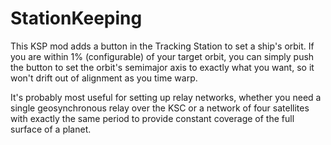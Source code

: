 # StationKeeping

This KSP mod adds a button in the Tracking Station to set a ship's orbit.  If you are within 1% (configurable) of your target orbit, 
you can simply push the button to set the orbit's semimajor axis to exactly what you want, so it won't drift out of alignment as you time warp.

It's probably most useful for setting up relay networks, whether you need a single geosynchronous relay over the KSC or a network 
of four satellites with exactly the same period to provide constant coverage of the full surface of a planet.